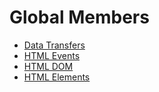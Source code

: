 # Global Members

* [Data Transfers](/uxp/reference-js/Global%20Members/Data%20Transfers/)
* [HTML Events](/uxp/reference-js/Global%20Members/HTML%20Events/)
* [HTML DOM](/uxp/reference-js/Global%20Members/HTML%20DOM/)
* [HTML Elements](/uxp/reference-js/Global%20Members/HTML%20Elements/)
